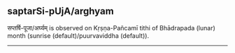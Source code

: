 ## saptarSi-pUjA/arghyam
सप्तर्षि-पूजा/अर्घ्यम् is observed on Kṛṣṇa-Pañcamī tithi of Bhādrapada (lunar) month (sunrise (default)/puurvaviddha (default)).



---
